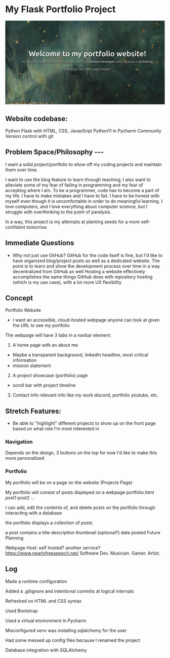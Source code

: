 # My Flask Portfolio Project

![Project Thumbnail](static/images/portfolio-site-thumbnail.png)

## Website codebase:
Python Flask with HTML, CSS, JavasSript
Python11 in Pycharm Community
Version control with git

## Problem Space/Philosophy ---
I want a solid project/portfolio to show off my coding projects and maintain them over time.

I want to use the blog feature to learn through teaching; I also want to alleviate some of my fear of failing in programming and my fear of accepting where I am. 
To be a programmer, code has to become a part of my life. I have to make mistakes and I have to fail. I have to be honest with myself even though it is uncomfortable in order to do meaningful learning. 
I love computers, and I love everything about computer science, but I struggle with overthinking to the point of paralysis.

In a way, this project is my attempts at planting seeds for a more self-confident tomorrow.

## Immediate Questions
- Why not just use GitHub?
GitHub for the code itself is fine, but I'd like to have organized blog/project posts as well as a dedicated website.
The point is to learn and show the development process over time in a way decentralized from GitHub as well
Hosting a website effectively accomplishes the same things GitHub does with repository hosting (which is my use case), with a lot more UX flexibility

## Concept
Portfolio Website
- I want an accessible, cloud-hosted webpage anyone can look at given the URL to see my portfolio

The webpage will have 3 tabs in a navbar element:
1. A home page with an about me
  - Maybe a transparent background, linkedIn headline, most critical information
  - mission statement
2. A project showcase (portfolio) page
  - scroll bar with project timeline
3. Contact Info
relevant info like my work discord, portfolio youtube, etc.

## Stretch Features:
- Be able to "highlight" different projects to show up on the front page based on what role I'm most interested in

### Navigation
Depends on the design, 3 buttons on the top for now
I'd like to make this more personalized

### Portfolio
My portfolio will be on a page on the website (Projects Page)

My portfolio will consist of posts displayed on a webpage
portfolio.html
post1
post2
...

I can add, edit the contents of, and delete posts on the portfolio through interacting with a database

the portfolio displays a collection of posts

a post contains
a title
description
thumbnail (optional?)
date posted
Future Planning

Webpage Host:
self hosted? another service?
https://www.nearlyfreespeech.net/
Software Dev. Musician. Gamer. Artist.

## Log

Made a runtime configuration

Added a .gitignore and intentional commits at logical intervals

Refreshed on HTML and CSS syntax

Used Bootstrap

Used a virtual environment in Pycharm

Misconfigured venv was installing sqlalchemy for the user

Had some messed up config files because I renamed the project

Database integration with SQLAlchemy
